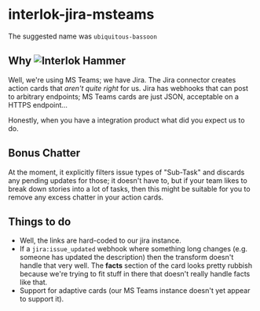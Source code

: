 # interlok-jira-msteams
The suggested name was `ubiquitous-bassoon`

## Why ![Interlok Hammer](https://img.shields.io/badge/certified-interlok%20hammer-red.svg)

Well, we're using MS Teams; we have Jira. The Jira connector creates action cards that _aren't quite right_ for us.
Jira has webhooks that can post to arbitrary endpoints; MS Teams cards are just JSON, acceptable on a HTTPS endpoint... 

Honestly, when you have a integration product what did you expect us to do.

## Bonus Chatter

At the moment, it explicitly filters issue types of "Sub-Task" and discards any pending updates for those; it doesn't have to, but if your team likes to break down stories into a lot of tasks, then this might be suitable for you to remove any excess chatter in your action cards.

## Things to do

* Well, the links are hard-coded to our jira instance.
* If a `jira:issue_updated` webhook where something long changes (e.g. someone has updated the description) then the transform doesn't handle that very well. The __facts__ section of the card looks pretty rubbish because we're trying to fit stuff in there that doesn't really handle facts like that.
* Support for adaptive cards (our MS Teams instance doesn't yet appear to support it).

